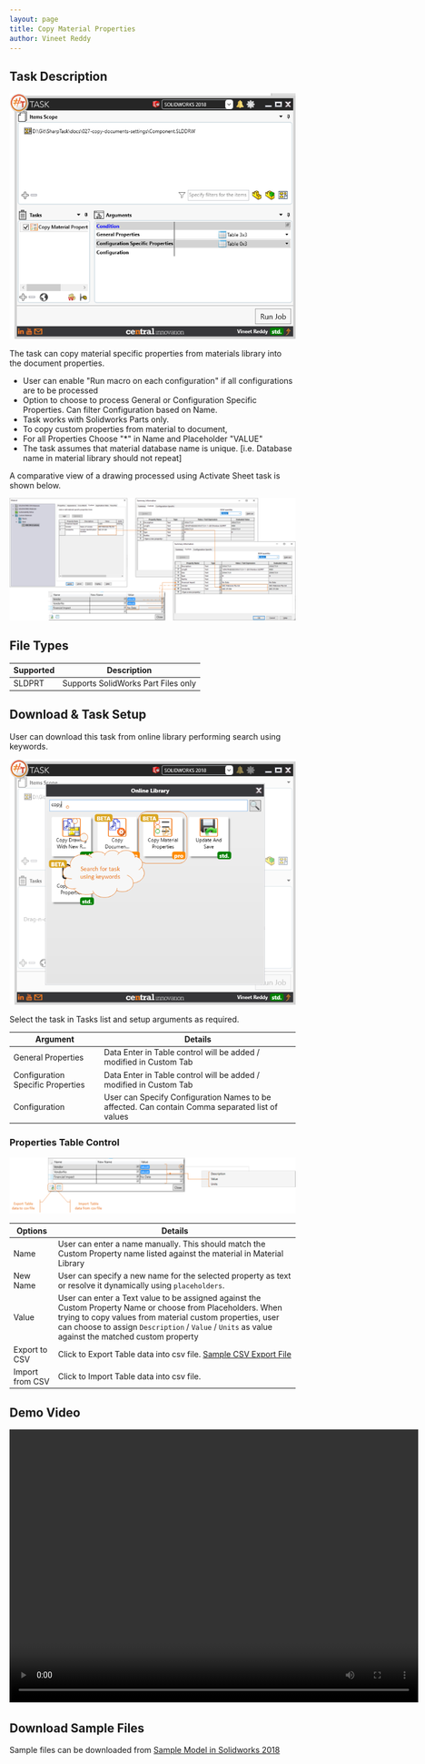 ```yaml
---
layout: page
title: Copy Material Properties
author: Vineet Reddy
---
```


## Task Description

![Copy Material Properties](029_copy_material_properties_001.png "Copy Material Properties")

The task can copy material specific properties from materials library into the document properties.
 - User can enable "Run macro on each configuration" if all configurations are to be processed
 - Option to choose to process General or Configuration Specific Properties. Can filter Configuration based on Name.
 - Task works with Solidworks Parts only.
 - To copy custom properties from material to document, 
 - For all Properties Choose "*" in Name and Placeholder "VALUE"
 - The task assumes that material database name is unique. [i.e. Database name in material library should not repeat]


A comparative view of a drawing processed using Activate Sheet task is shown below.

![Comparison](029_copy_material_properties_002.png "Comparison between initial and final values in Custom Properties for Solidworks Parts")

## File Types

| Supported | Description |
| --- | --- |
| SLDPRT | Supports SolidWorks Part Files only |


## Download & Task Setup

User can download this task from online library performing search using keywords.

![Keyword Search](029_copy_material_properties_003.png "Search Online Library using Keyworkds")

Select the task in Tasks list and setup arguments as required.

| Argument | Details |
| --- | --- |
| General Properties | Data Enter in Table control will be added / modified in Custom Tab |
| Configuration Specific Properties | Data Enter in Table control will be added / modified in Custom Tab |
| Configuration | User can Specify Configuration Names to be affected. Can contain Comma separated list of values |



### Properties Table Control

![Properties Table Control](029_copy_material_properties_004.png "Details about Properties Table Control")

| Options         | Details                                                      |
| --------------- | ------------------------------------------------------------ |
| Name            | User can enter a name manually. This should match the Custom Property name listed against the material in Material Library |
| New Name        | User can specify a new name for the selected property as text or resolve it dynamically using `placeholders`. |
| Value           | User can enter a Text value to be assigned against the Custom Property Name or choose from Placeholders. When trying to copy values from material custom properties, user can choose to assign `Description` / `Value` / `Units` as value against the matched custom property |
| Export to CSV   | Click to Export Table data into csv file. [Sample CSV Export File](Export_Table_data.csv) |
| Import from CSV | Click to Import Table data into csv file.                    |

## Demo Video

<video width="720" height="480" controls>
  <source src="002_ActivateSheet.swf" type="video/mp4">
</video>


## Download Sample Files

Sample files can be downloaded from 
[Sample Model in Solidworks 2018](ICMember.sldprt)